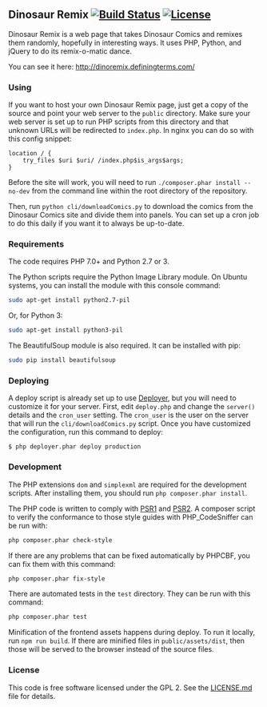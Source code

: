 ## Dinosaur Remix [![Build Status](https://travis-ci.org/aag/dinoremix.svg?branch=master)](https://travis-ci.org/aag/dinoremix) [![License](https://img.shields.io/badge/License-GPLv2-blue.svg)](LICENSE.md)

Dinosaur Remix is a web page that takes Dinosaur Comics and remixes them randomly, hopefully in interesting ways.  It uses PHP, Python, and jQuery to do its remix-o-matic dance.

You can see it here:
http://dinoremix.definingterms.com/


### Using

If you want to host your own Dinosaur Remix page, just get a copy of the source and point your web server to the `public` directory.  Make sure your web server is set up to run PHP scripts from this directory and that unknown URLs will be redirected to `index.php`.  In nginx you can do so with this config snippet:

```
location / {
    try_files $uri $uri/ /index.php$is_args$args;
}
```

Before the site will work, you will need to run `./composer.phar install --no-dev` from the command line within the root directory of the repository.

Then, run `python cli/downloadComics.py` to download the comics from the Dinosaur Comics site and divide them into panels.  You can set up a cron job to do this daily if you want it to always be up-to-date.

### Requirements

The code requires PHP 7.0+ and Python 2.7 or 3.


The Python scripts require the Python Image Library module. On Ubuntu systems, you can install the module with this console command:

```sh
sudo apt-get install python2.7-pil
```

Or, for Python 3:

```sh
sudo apt-get install python3-pil
```

The BeautifulSoup module is also required. It can be installed with pip:

```sh
sudo pip install beautifulsoup
```

### Deploying

A deploy script is already set up to use [Deployer](http://deployer.org/), but
you will need to customize it for your server. First, edit `deploy.php` and
change the `server()` details and the `cron_user` setting. The `cron_user`
is the user on the server that will run the `cli/downloadComics.py` script.
Once you have customized the configuration, run this command to deploy:

```
$ php deployer.phar deploy production
```

### Development

The PHP extensions `dom` and `simplexml` are required for the development
scripts. After installing them, you should run `php composer.phar install`.

The PHP code is written to comply with [PSR1](http://www.php-fig.org/psr/psr-1/)
and [PSR2](http://www.php-fig.org/psr/psr-2/). A composer script to verify
the conformance to those style guides with PHP\_CodeSniffer can be run with:

```sh
php composer.phar check-style
```

If there are any problems that can be fixed automatically by PHPCBF, you can
fix them with this command:

```sh
php composer.phar fix-style
```

There are automated tests in the `test` directory. They can be run with this
command:

```sh
php composer.phar test
```

Minification of the frontend assets happens during deploy. To run it locally,
run `npm run build`. If there are minified files in `public/assets/dist`, then
those will be served to the browser instead of the source files.

### License

This code is free software licensed under the GPL 2. See the [LICENSE.md](LICENSE.md) file for details.
